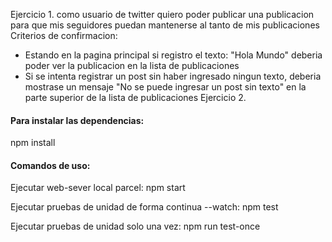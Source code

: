 Ejercicio 1.
como usuario de twitter 
quiero poder publicar una publicacion 
para que mis seguidores puedan mantenerse al tanto de mis publicaciones
Criterios de confirmacion:
- Estando en la pagina principal si registro el texto: "Hola Mundo" deberia poder ver la publicacion en la lista de publicaciones
- Si se intenta registrar un post sin haber ingresado ningun texto, deberia mostrase un mensaje "No se puede ingresar un post sin texto" en la parte superior de la lista de publicaciones
Ejercicio 2.
#### Para instalar las dependencias:

npm install

#### Comandos de uso:

Ejecutar web-sever local parcel:
npm start

Ejecutar pruebas de unidad de forma continua --watch:
npm test

Ejecutar pruebas de unidad solo una vez:
npm run test-once
